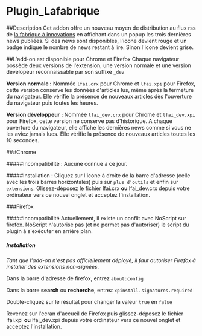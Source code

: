 # Plugin_Lafabrique

##Description
Cet addon offre un nouveau moyen de distribution au flux rss de [la fabrique à innovations](http://lafabriqueainnovations.com) en affichant dans un popup les trois dernières news publiées.
Si des news sont disponibles, l'icone devient rouge et un badge indique le nombre de news restant à lire. Sinon  l'icone devient grise.

##L'add-on est disponible pour Chrome et Firefox
Chaque navigateur possède deux versions de l'extension, une version normale et une version dévelopeur reconnaissable par son suffixe `_dev`

**Version normale :**
Nommée `lfai.crx` pour Chrome et `lfai.xpi` pour Firefox, cette version conserve les données d'articles lus, même après la fermeture du navigateur. Elle vérifie la présence de nouveaux articles dès l'ouverture du navigateur puis toutes les heures.

**Version développeur :**
Nommée `lfai_dev.crx` pour Chrome et `lfai_dev.xpi` pour Firefox, cette version ne conserve pas d'historique. A chaque ouverture du navigateur, elle affiche les dernières news comme si vous ne les aviez jamais lues. Elle vérifie la présence de nouveaux articles toutes les 10 secondes.


###Chrome

#####Incompatibilité :
Aucune connue à ce jour.

#####Installation :
Cliquez sur l'icone à droite de la barre d'adresse (celle avec les trois barres horizontales) puis sur `plus d'outils` et enfin sur `extensions`.
Glissez-déposez le fichier lfai.crx __**ou**__ lfai_dev.crx depuis votre ordinateur vers ce nouvel onglet et acceptez l'installation.


###Firefox

#####Incompatibilité
Actuellement, il existe un conflit avec NoScript sur firefox. NoScript n'autorise pas (et ne permet pas d'autoriser) le script du plugin à s'exécuter en arrière plan.

##### Installation

*Tant que l'add-on n'est pas officiellement déployé, il faut autoriser Firefox à installer des extensions non-signées.*

Dans la barre d'adresse de firefox, entrez `about:config`

Dans la barre **search** ou **recherche**, entrez `xpinstall.signatures.required`

Double-cliquez sur le résultat pour changer la valeur `true` en `false`

Revenez sur l'ecran d'accueil de Firefox puis glissez-déposez le fichier lfai.xpi __**ou**__ lfai_dev.xpi depuis votre ordinateur vers ce nouvel onglet et acceptez l'installation.
